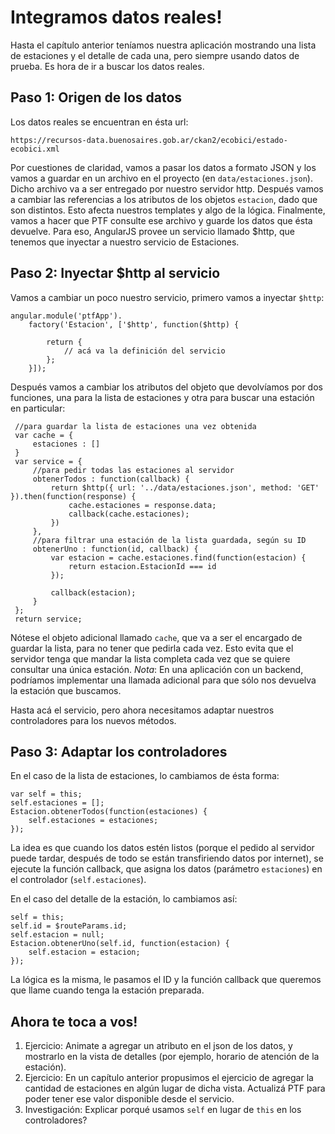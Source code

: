 # Integramos datos reales!

 Hasta el capítulo anterior teníamos nuestra aplicación mostrando una lista de estaciones y el detalle de cada una, pero siempre
 usando datos de prueba. Es hora de ir a buscar los datos reales.

## Paso 1: Origen de los datos

 Los datos reales se encuentran en ésta url:

    https://recursos-data.buenosaires.gob.ar/ckan2/ecobici/estado-ecobici.xml

 Por cuestiones de claridad, vamos a pasar los datos a formato JSON y los vamos a guardar en un archivo en el proyecto (en `data/estaciones.json`). Dicho archivo va a ser entregado por nuestro servidor http.
 Después vamos a cambiar las referencias a los atributos de los objetos `estacion`, dado que son distintos. Esto afecta nuestros templates y algo de la lógica.
 Finalmente, vamos a hacer que PTF consulte ese archivo y guarde los datos que ésta devuelve.
 Para eso, AngularJS provee un servicio llamado $http, que tenemos que inyectar a nuestro servicio de Estaciones.

## Paso 2: Inyectar $http al servicio

 Vamos a cambiar un poco nuestro servicio, primero vamos a inyectar `$http`:

    angular.module('ptfApp').
        factory('Estacion', ['$http', function($http) {

            return {
                // acá va la definición del servicio
            };
        }]);

 Después vamos a cambiar los atributos del objeto que devolvíamos por dos funciones, una para la lista de estaciones y otra para buscar una estación en particular:

     //para guardar la lista de estaciones una vez obtenida
     var cache = {
         estaciones : []
     }
     var service = {
         //para pedir todas las estaciones al servidor
         obtenerTodos : function(callback) {
             return $http({ url: '../data/estaciones.json', method: 'GET' }).then(function(response) {
                 cache.estaciones = response.data;
                 callback(cache.estaciones);
             })
         },
         //para filtrar una estación de la lista guardada, según su ID
         obtenerUno : function(id, callback) {
             var estacion = cache.estaciones.find(function(estacion) {
                 return estacion.EstacionId === id
             });

             callback(estacion);
         }
     };
     return service;

 Nótese el objeto adicional llamado `cache`, que va a ser el encargado de guardar la lista, para no tener que pedirla cada vez. Esto evita que el servidor tenga que mandar la lista completa cada vez que se quiere consultar una única estación.
 *Nota*: En una aplicación con un backend, podríamos implementar una llamada adicional para que sólo nos devuelva la estación que buscamos.

 Hasta acá el servicio, pero ahora necesitamos adaptar nuestros controladores para los nuevos métodos.

## Paso 3: Adaptar los controladores

 En el caso de la lista de estaciones, lo cambiamos de ésta forma:

    var self = this;
    self.estaciones = [];
    Estacion.obtenerTodos(function(estaciones) {
        self.estaciones = estaciones;
    });

 La idea es que cuando los datos estén listos (porque el pedido al servidor puede tardar, después de todo se están transfiriendo datos por internet), se ejecute la función callback, que asigna los datos (parámetro `estaciones`) en el controlador (`self.estaciones`).

 En el caso del detalle de la estación, lo cambiamos así:

    self = this;
    self.id = $routeParams.id;
    self.estacion = null;
    Estacion.obtenerUno(self.id, function(estacion) {
        self.estacion = estacion;
    });

 La lógica es la misma, le pasamos el ID y la función callback que queremos que llame cuando tenga la estación preparada.

## Ahora te toca a vos!

1. Ejercicio: Animate a agregar un atributo en el json de los datos, y mostrarlo en la vista de detalles (por ejemplo, horario de atención de la estación).
1. Ejercicio: En un capítulo anterior propusimos el ejercicio de agregar la cantidad de estaciones en algún lugar de dicha vista. Actualizá PTF para poder tener ese valor disponible desde el servicio.
1. Investigación: Explicar porqué usamos `self` en lugar de `this` en los controladores?

